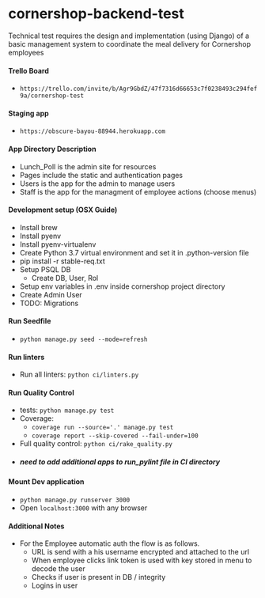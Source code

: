 # cornershop-backend-test
Technical test requires the design and implementation (using Django) of a basic management system to coordinate the meal delivery for Cornershop employees

#### Trello Board
* `https://trello.com/invite/b/Agr9GbdZ/47f7316d66653c7f0238493c294fef9a/cornershop-test`

#### Staging app
* `https://obscure-bayou-88944.herokuapp.com`

#### App Directory Description
* Lunch_Poll is the admin site for resources
* Pages include the static and authentication pages
* Users is the app for the admin to manage users
* Staff is the app for the managment of employee actions (choose menus)

#### Development setup (OSX Guide)

* Install brew
* Install pyenv
* Install pyenv-virtualenv
* Create Python 3.7 virtual environment and set it in .python-version file
* pip install -r stable-req.txt
* Setup PSQL DB
   * Create DB, User, Rol
* Setup env variables in .env inside cornershop project directory
* Create Admin User
* TODO: Migrations

#### Run Seedfile

* `python manage.py seed --mode=refresh`

#### Run linters

* Run all linters: `python ci/linters.py`

#### Run Quality Control

* tests: `python manage.py test`
* Coverage:
  * `coverage run --source='.' manage.py test`
  * `coverage report --skip-covered --fail-under=100`
* Full quality control: `python ci/rake_quality.py`
* ##### need to add additional apps to run_pylint file in CI directory


#### Mount Dev application
* `python manage.py runserver 3000`
* Open `localhost:3000` with any browser

#### Additional Notes
* For the Employee automatic auth the flow is as follows.
  * URL is send with a his username encrypted and attached to the url
  * When employee clicks link token is used with key stored in menu to decode the user
  * Checks if user is present in DB / integrity
  * Logins in user
